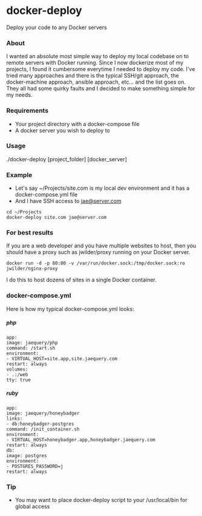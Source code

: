 # docker-deploy
Deploy your code to any Docker servers

### About ###
I wanted an absolute most simple way to deploy my local codebase on to remote servers with Docker running.
Since I now dockerize most of my projects, I found it cumbersome everytime I needed to deploy my code.
I've tried many approaches and there is the typical SSH/git approach, the docker-machine approach, ansible approach, etc... and the list goes on. They all had some quirky faults and I decided to make something simple for my needs.

### Requirements ###

* Your project directory with a docker-compose file
* A docker server you wish to deploy to

### Usage ###
./docker-deploy [project_folder] [docker_server]

### Example ###

* Let's say ~/Projects/site.com is my local dev environment and it has a docker-compose.yml file
* And I have SSH access to jae@server.com

```
cd ~/Projects
docker-deploy site.com jae@server.com
```

### For best results ###

If you are a web developer and you have multiple websites to host, then you should have a proxy such as jwilder/proxy running on your Docker server.

```
docker run -d -p 80:80 -v /var/run/docker.sock:/tmp/docker.sock:ro jwilder/nginx-proxy
```

I do this to host dozens of sites in a single Docker container.

### docker-compose.yml ###

Here is how my typical docker-compose.yml looks:

##### php #####
```
app:
image: jaequery/php
command: /start.sh
environment:
- VIRTUAL_HOST=site.app,site.jaequery.com
restart: always
volumes:
- .:/web
tty: true
```

##### ruby #####

```
app:
image: jaequery/honeybadger
links:
- db:honeybadger-postgres
command: /init_container.sh
environment:
- VIRTUAL_HOST=honeybadger.app,honeybadger.jaequery.com
restart: always
db:
image: postgres
environment:
- POSTGRES_PASSWORD=j
restart: always
```

### Tip ###

* You may want to place docker-deploy script to your /usr/local/bin for global access
